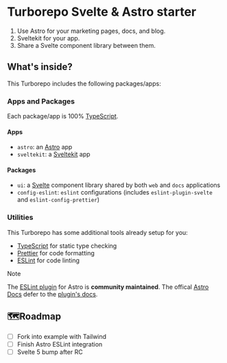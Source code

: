 # Turborepo Svelte & Astro starter

1. Use Astro for your marketing pages, docs, and blog.
2. Sveltekit for your app.
3. Share a Svelte component library between them.

## What's inside?

This Turborepo includes the following packages/apps:

### Apps and Packages

Each package/app is 100% [TypeScript](https://www.typescriptlang.org/).

#### Apps

- `astro`: an [Astro](https://astro.build/) app
- `sveltekit`: a [Sveltekit](https://kit.svelte.dev/) app

#### Packages

- `ui`: a [Svelte](https://svelte.dev/) component library shared by both `web` and `docs` applications
- `config-eslint`: `eslint` configurations (includes `eslint-plugin-svelte` and `eslint-config-prettier`)

### Utilities

This Turborepo has some additional tools already setup for you:

- [TypeScript](https://www.typescriptlang.org/) for static type checking
- [Prettier](https://prettier.io) for code formatting
- [ESLint](https://eslint.org/) for code linting

> [!NOTE]  
> The [ESLint plugin](https://github.com/ota-meshi/eslint-plugin-astro) for Astro is **community maintained**.
> The offical [Astro Docs](https://docs.astro.build/en/editor-setup/#eslint) defer to the [plugin's docs](https://ota-meshi.github.io/eslint-plugin-astro/user-guide/).

## 🗺️Roadmap

- [ ] Fork into example with Tailwind
- [ ] Finish Astro ESLint integration
- [ ] Svelte 5 bump after RC
